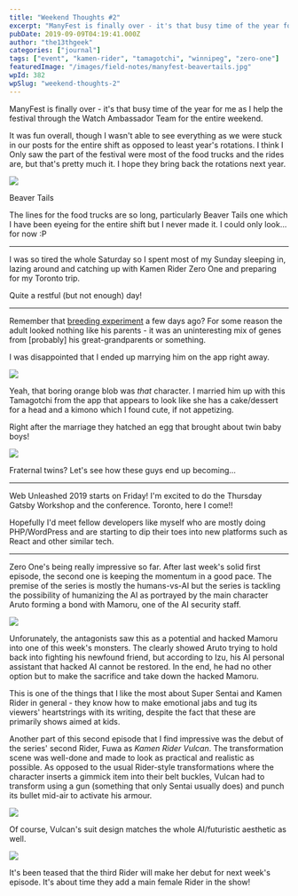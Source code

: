 ```yaml
---
title: "Weekend Thoughts #2"
excerpt: "ManyFest is finally over - it's that busy time of the year for me as I help the festival through the Watch Ambassador Team for the entire weekend. It was fun…"
pubDate: 2019-09-09T04:19:41.000Z
author: "the13thgeek"
categories: ["journal"]
tags: ["event", "kamen-rider", "tamagotchi", "winnipeg", "zero-one"]
featuredImage: "/images/field-notes/manyfest-beavertails.jpg"
wpId: 382
wpSlug: "weekend-thoughts-2"
---
```


ManyFest is finally over - it's that busy time of the year for me as I help the festival through the Watch Ambassador Team for the entire weekend.

It was fun overall, though I wasn't able to see everything as we were stuck in our posts for the entire shift as opposed to least year's rotations. I think I Only saw the part of the festival were most of the food trucks and the rides are, but that's pretty much it. I hope they bring back the rotations next year.

![](/images/field-notes/manyfest-beavertails.jpg)

Beaver Tails

The lines for the food trucks are so long, particularly Beaver Tails one which I have been eyeing for the entire shift but I never made it. I could only look... for now :P

* * *

I was so tired the whole Saturday so I spent most of my Sunday sleeping in, lazing around and catching up with Kamen Rider Zero One and preparing for my Toronto trip.

Quite a restful (but not enough) day!

* * *

Remember that [breeding experiment](https://the13thgeek.com/2019/09/05/tamagotchi-breeding-experiment/) a few days ago? For some reason the adult looked nothing like his parents - it was an uninteresting mix of genes from \[probably\] his great-grandparents or something.

I was disappointed that I ended up marrying him on the app right away.

![](/images/field-notes/screenshot_20190908-164417_tamagotchi-on-app.jpg)

Yeah, that boring orange blob was _that_ character. I married him up with this Tamagotchi from the app that appears to look like she has a cake/dessert for a head and a kimono which I found cute, if not appetizing.

Right after the marriage they hatched an egg that brought about twin baby boys!

![](/images/field-notes/tamagotchi-meets-twins.jpg)

Fraternal twins? Let's see how these guys end up becoming...

* * *

Web Unleashed 2019 starts on Friday! I'm excited to do the Thursday Gatsby Workshop and the conference. Toronto, here I come!!

Hopefully I'd meet fellow developers like myself who are mostly doing PHP/WordPress and are starting to dip their toes into new platforms such as React and other similar tech.

* * *

Zero One's being really impressive so far. After last week's solid first episode, the second one is keeping the momentum in a good pace. The premise of the series is mostly the humans-vs-AI but the series is tackling the possibility of humanizing the AI as portrayed by the main character Aruto forming a bond with Mamoru, one of the AI security staff.

![](/images/field-notes/kr-zero-one-humagear.png)

Unforunately, the antagonists saw this as a potential and hacked Mamoru into one of this week's monsters. The clearly showed Aruto trying to hold back into fighting his newfound friend, but according to Izu, his AI personal assistant that hacked AI cannot be restored. In the end, he had no other option but to make the sacrifice and take down the hacked Mamoru.

This is one of the things that I like the most about Super Sentai and Kamen Rider in general - they know how to make emotional jabs and tug its viewers' heartstrings with its writing, despite the fact that these are primarily shows aimed at kids.

Another part of this second episode that I find impressive was the debut of the series' second Rider, Fuwa as _Kamen Rider_ _Vulcan_. The transformation scene was well-done and made to look as practical and realistic as possible. As opposed to the usual Rider-style transformations where the character inserts a gimmick item into their belt buckles, Vulcan had to transform using a gun (something that only Sentai usually does) and punch its bullet mid-air to activate his armour.

![](/images/field-notes/kr-zero-one-shootingwolf-1.png)

Of course, Vulcan's suit design matches the whole AI/futuristic aesthetic as well.

![](/images/field-notes/kr-zero-one-shootingwolf-2.png)

It's been teased that the third Rider will make her debut for next week's episode. It's about time they add a main female Rider in the show!